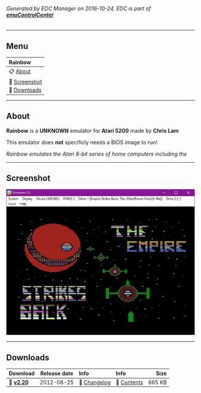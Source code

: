 ###### Generated by EDC Manager on 2016-10-24, EDC is part of [**emuControlCenter**](https://github.com/PhoenixInteractiveNL/emuControlCenter/wiki)
***
## Menu
| **Rainbow** |
|:---------|
| :clipboard: [About](#about) |
| :sunrise: [Screenshot](#screenshot) |
| :floppy_disk: [Downloads](#downloads) |
***
## About
**Rainbow** is a **UNKNOWN** emulator for **Atari 5200** made by **Chris Lam**

This emulator does **not** specificly needs a BIOS image to run!

_Rainbow emulates the Atari 8-bit series of home computers including the_
***
## Screenshot
![](https://raw.githubusercontent.com/PhoenixInteractiveNL/edc-masterhook/master/downloadhooks/rainbow/rainbow_screen.jpg)
***
## Downloads
| Download | Release date  | Info       | Info       | Size       |
|:---------|:-------------:|:-----------|:-----------|-----------:|
| :floppy_disk: [**v2.20**](https://github.com/PhoenixInteractiveNL/edc-repo0001/raw/master/rainbow/2.20.7z) | 2012-08-25 | :page_facing_up: [Changelog](https://github.com/PhoenixInteractiveNL/edc-repo0001/blob/master/rainbow/2.20_changelog.txt) | :mag_right: [Contents](https://github.com/PhoenixInteractiveNL/edc-repo0001/blob/master/rainbow/2.20_contents.txt) | 665 KB |

